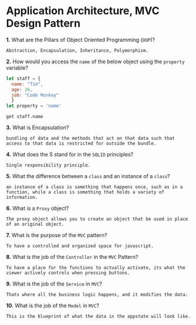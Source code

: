 # Application Architecture, MVC Design Pattern

**1.** What are the Pillars of Object Oriented Programming (`OOP`)?
<!-- enter you answer in the space below -->
```
Abstraction, Encapsulation, Inheritance, Polymorphism.
```
**2.** How would you access the `name` of the below object using the `property` variable?
```js
let staff = {
  name: "Tim",
  age: 26,
  job: "Code Monkey"
  }
let property = 'name'
```
<!-- enter you answer in the space below -->
```
get staff.name
```
**3.** What is Encapsulation?
<!-- enter you answer in the space below -->
```
bundling of data and the methods that act on that data such that access to that data is restricted for outside the bundle.
```
**4.** What does the S stand for in the `SOLID` principles?
<!-- enter you answer in the space below -->
```
Single responsibility principle.
```
**5.** What the difference between a `class` and an instance of a `class`?
<!-- enter you answer in the space below -->
```
an instance of a class is something that happens once, such as in a function, while a class is something that holds a variety of information.
```
**6.** What is a `Proxy` object?
<!-- enter you answer in the space below -->
```
The proxy object allows you to create an object that be used in place of an original object.
```

**7.** What is the purpose of the `MVC` pattern?
<!-- enter you answer in the space below -->
```
To have a controlled and organized space for javascript.
```
**8.** What is the job of the `Controller` in the `MVC` Pattern?
<!-- enter you answer in the space below -->
```
To have a place for the functions to actually activate, its what the viewer actively controls when pressing buttons.
```

**9.** What is the job of the `Service` in `MVC`?
<!-- enter you answer in the space below -->
```
Thats where all the business logic happens, and it modifies the data.
```
**10.** What is the job of the `Model` in `MVC`?
<!-- enter you answer in the space below -->
```
This is the blueprint of what the data in the appstate will look like.
```

